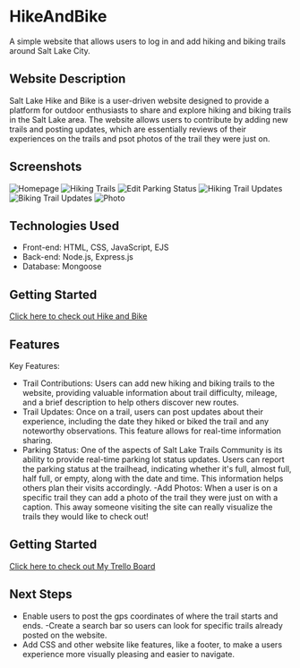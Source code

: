# HikeAndBike

A simple website that allows users to log in and add hiking and biking trails around Salt Lake City. 

## Website Description
Salt Lake Hike and Bike is a user-driven website designed to provide a platform for outdoor enthusiasts to share and explore hiking and biking trails in the Salt Lake area. The website allows users to contribute by adding new trails and posting updates, which are essentially reviews of their experiences on the trails and psot photos of the trail they were just on.

## Screenshots
![Homepage](<Screenshot 2023-07-27 at 11.50.19 AM.png>)
![Hiking Trails](<Screenshot 2023-07-27 at 11.50.28 AM.png>)
![Edit Parking Status](<Screenshot 2023-07-27 at 11.50.57 AM.png>)
![Hiking Trail Updates](<Screenshot 2023-07-27 at 11.50.45 AM.png>)
![Biking Trail Updates](<Screenshot 2023-07-27 at 11.51.09 AM.png>)
![Photo](<Screenshot 2023-07-30 at 4.20.27 PM.png>)

## Technologies Used
- Front-end: HTML, CSS, JavaScript, EJS 
- Back-end: Node.js, Express.js
- Database: Mongoose
## Getting Started 
[Click here to check out Hike and Bike](https://radiant-woodland-68029-e4f2ae2f9304.herokuapp.com/)

## Features
Key Features:
  - Trail Contributions: Users can add new hiking and biking trails to the website, providing valuable information about trail difficulty, mileage, and a brief description to help others discover new routes.
  - Trail Updates: Once on a trail, users can post updates about their experience, including the date they hiked or biked the trail and any noteworthy observations. This feature allows for real-time information sharing.
  - Parking Status: One of the aspects of Salt Lake Trails Community is its ability to provide real-time parking lot status updates. Users can report the parking status at the trailhead, indicating whether it's full, almost full, half full, or empty, along with the date and time. This information helps others plan their visits accordingly.
  -Add Photos: When a user is on a specific trail they can add a photo of the trail they were just on with a caption. This away someone visiting the site can really visualize the trails they would like to check out!

## Getting Started
[Click here to check out My Trello Board](https://trello.com/b/ygz2xLzG/project-2)


## Next Steps
- Enable users to post the gps coordinates of where the trail starts and ends.
-Create a search bar so users can look for specific trails already posted on the website.
- Add CSS and other website like features, like a footer, to make a users experience more visually pleasing and easier to navigate.
